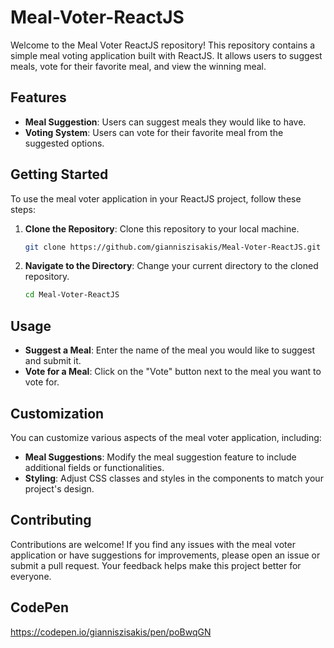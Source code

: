 # Meal-Voter-ReactJS

Welcome to the Meal Voter ReactJS repository! This repository contains a simple meal voting application built with ReactJS. It allows users to suggest meals, vote for their favorite meal, and view the winning meal.

## Features

- **Meal Suggestion**: Users can suggest meals they would like to have.
- **Voting System**: Users can vote for their favorite meal from the suggested options.

## Getting Started

To use the meal voter application in your ReactJS project, follow these steps:

1. **Clone the Repository**: Clone this repository to your local machine.

    ```bash
    git clone https://github.com/gianniszisakis/Meal-Voter-ReactJS.git
    ```

2. **Navigate to the Directory**: Change your current directory to the cloned repository.

    ```bash
    cd Meal-Voter-ReactJS
    ```

## Usage

- **Suggest a Meal**: Enter the name of the meal you would like to suggest and submit it.
- **Vote for a Meal**: Click on the "Vote" button next to the meal you want to vote for.

## Customization

You can customize various aspects of the meal voter application, including:

- **Meal Suggestions**: Modify the meal suggestion feature to include additional fields or functionalities.
- **Styling**: Adjust CSS classes and styles in the components to match your project's design.

## Contributing

Contributions are welcome! If you find any issues with the meal voter application or have suggestions for improvements, please open an issue or submit a pull request. Your feedback helps make this project better for everyone.

## CodePen

https://codepen.io/gianniszisakis/pen/poBwqGN



